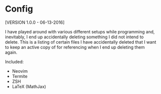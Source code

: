 Config
======

[VERSION 1.0.0 - 06-13-2016]

I have played around with various different setups while programming and, inevitably, I end up accidentally deleting something 
I did not intend to delete. This is a listing of certain files I have accidentally deleted that I want to keep an active copy 
of for referencing when I end up deleting them again.

Included:
* Neovim
* Termite
* ZSH
* LaTeX (MathJax)
